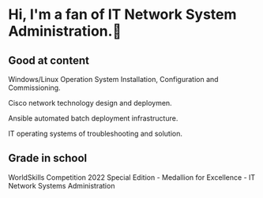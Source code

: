 # Hi, I'm a fan of IT Network System Administration.👋

## Good at content
<p>Windows/Linux Operation System Installation, Configuration and Commissioning.</p>
<p>Cisco network technology design and deploymen.</p>
<p>Ansible automated batch deployment infrastructure.</p>
<p>IT operating systems of troubleshooting and solution.</p>

## Grade in school
WorldSkills Competition 2022 Special Edition - Medallion for Excellence - IT Network Systems Administration
